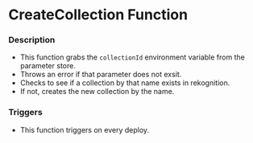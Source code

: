 # CreateCollection Function

### Description 
- This function grabs the `collectionId` environment variable from the parameter store. 
- Throws an error if that parameter does not exsit.
- Checks to see if a collection by that name exists in rekognition.
- If not, creates the new collection by the name.

### Triggers
- This function triggers on every deploy.

